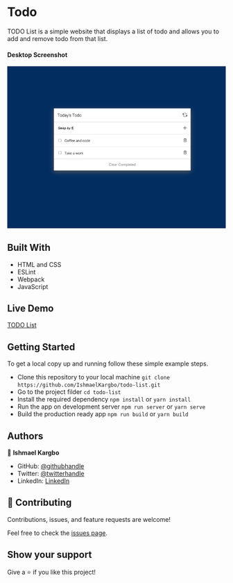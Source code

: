 # Todo

TODO List is a simple website that displays a list of todo and allows you to add and remove todo from that list.

#### Desktop Screenshot
<img src="./app_screenshot.png" alt="TODO List" />

## Built With

- HTML and CSS
- ESLint
- Webpack
- JavaScript

## Live Demo

<a href="https://ishmaelkargbo.github.io/awesome-books/">TODO List</a>

## Getting Started

To get a local copy up and running follow these simple example steps.

- Clone this repository to your local machine
`git clone https://github.com/IshmaelKargbo/todo-list.git`
- Go to the project filder
`cd todo-list`
- Install the required dependency
`npm install` or `yarn install`
- Run the app on development server
`npm run server` or `yarn serve`
- Build the production ready app
`npm run build` or `yarn build`

## Authors

👤 **Ishmael Kargbo**

- GitHub: [@githubhandle](https://github.com/ishmaelkargbo)
- Twitter: [@twitterhandle](https://twitter.com/ishodev)
- LinkedIn: [LinkedIn](https://www.linkedin.com/in/ishmael-kargbo-503660169)

## 🤝 Contributing

Contributions, issues, and feature requests are welcome!

Feel free to check the [issues page](https://github.com/IshmaelKargbo/todo-list/issues).

## Show your support

Give a ⭐️ if you like this project!
